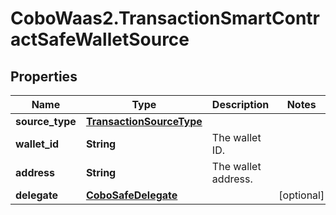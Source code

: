 # CoboWaas2.TransactionSmartContractSafeWalletSource

## Properties

Name | Type | Description | Notes
------------ | ------------- | ------------- | -------------
**source_type** | [**TransactionSourceType**](TransactionSourceType.md) |  | 
**wallet_id** | **String** | The wallet ID. | 
**address** | **String** | The wallet address. | 
**delegate** | [**CoboSafeDelegate**](CoboSafeDelegate.md) |  | [optional] 


